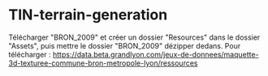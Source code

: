 # TIN-terrain-generation

Télécharger "BRON_2009" et créer un dossier "Resources" dans le dossier "Assets", puis mettre le dossier "BRON_2009" dézipper dedans.
Pour télécharger : https://data.beta.grandlyon.com/jeux-de-donnees/maquette-3d-texturee-commune-bron-metropole-lyon/ressources
